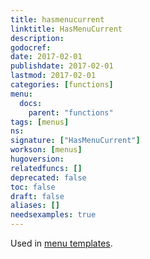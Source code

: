 ```yaml
---
title: hasmenucurrent
linktitle: HasMenuCurrent
description:
godocref:
date: 2017-02-01
publishdate: 2017-02-01
lastmod: 2017-02-01
categories: [functions]
menu:
  docs:
    parent: "functions"
tags: [menus]
ns:
signature: ["HasMenuCurrent"]
workson: [menus]
hugoversion:
relatedfuncs: []
deprecated: false
toc: false
draft: false
aliases: []
needsexamples: true
---
```


Used in [menu templates](/templates/menu-templates/).
